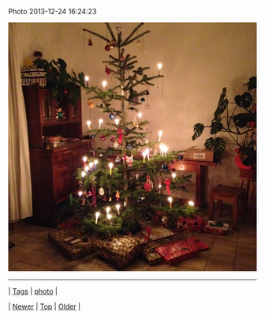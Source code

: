 <!--
title: Photo 2013-12-24 16
date: 2020-06-28T15:27:00.205Z
tags: photo
-->


Photo 2013-12-24 16:24:23

![](71016270747-0.jpg)

<!--BOTTOM-POST-NAVIGATION-->
---

| [Tags](tags.md) | [photo](tag-photo.md) |

| [Newer](71003294072.md) | [Top](index.md) | [Older](71036599932.md) |